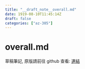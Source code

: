 ```yaml
---
title: "__draft_note__overall.md"
date: 1919-08-10T11:45:14Z
draft: false
categories: ["az-305"]
---
```


# overall.md

草稿筆記, 原版請前往 github 查看: [連結](https://github.com/tinghaolai/just-random-note/blob/master/az-305/overall.md)